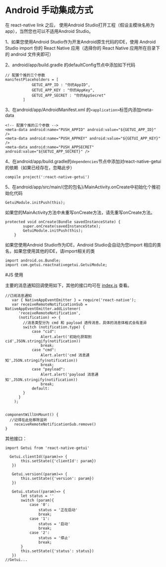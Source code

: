 # Android 手动集成方式

在 react-native link 之后， 使用Android Studio打开工程（假设主模块名称为app），当然您也可以不适用Android Studio。

1、如果您使用Android Studio作为开发Android原生代码的IDE，使用 Android Studio import 你的 React Native 应用（选择你的 React Native 应用所在目录下的 android 文件夹即可）

2、android/app/build.gradle 的defaultConfig节点中添加如下代码

````
// 配置个推的三个参数
manifestPlaceholders = [
            GETUI_APP_ID : "你的AppID",
            GETUI_APP_KEY : "你的AppKey",
            GETUI_APP_SECRET : "你的AppSecret"
        ]

````

3、在android/app/AndroidManifest.xml 的`<application>`标签内添加meta-data

````
<!-- 配置个推的三个参数 -->
<meta-data android:name="PUSH_APPID" android:value="${GETUI_APP_ID}" />
<meta-data android:name="PUSH_APPKEY" android:value="${GETUI_APP_KEY}" />
<meta-data android:name="PUSH_APPSECRET" android:value="${GETUI_APP_SECRET}" />

````

4、在android/app/build.gradle的`dependencies`节点中添加对react-native-getui的依赖（如果已经存在，忽略此步）

````
compile project(':react-native-getui')

````

5、在android/app/src/main/{您的包名}/MainActivity.onCreate中初始化个推初始化代码

````
GetuiModule.initPush(this);

````
如果您的MainActivity方法中未重写onCreate方法，请先重写onCreate方法。

````
protected void onCreate(Bundle savedInstanceState) {
        super.onCreate(savedInstanceState);
        GetuiModule.initPush(this);
    }
````
如果您使用Android Studio作为IDE，Android Studio会自动为您import 相应的类名，如果您使用其他的IDE，请import相关的类

````
import android.os.Bundle;
import com.getui.reactnativegetui.GetuiModule;
````

#JS 使用

主要的消息通知回调使用如下，其他的接口均可在 [index.js](https://github.com/GetuiLaboratory/react-native-getui/blob/master/index.js) 查看。

````
//订阅消息通知
   var { NativeAppEventEmitter } = require('react-native');
   var receiveRemoteNotificationSub = NativeAppEventEmitter.addListener(
      'receiveRemoteNotification',
      (notification) => {
        //消息类型分为 cmd 和 payload 透传消息，具体的消息体格式会有差异
        switch (notification.type) {
            case "cid":
                Alert.alert('初始化获取到cid',JSON.stringify(notification))
                break;
            case "cmd":
                Alert.alert('cmd 消息通知',JSON.stringify(notification))
                break;
            case "payload":
                Alert.alert('payload 消息通知',JSON.stringify(notification))
                break;
            default:
        }
      }
    );


````

````
componentWillUnMount() {
  //记得在此处移除监听
    receiveRemoteNotificationSub.remove()
}

````

其他接口：

````
import Getui from 'react-native-getui'

  Getui.clientId((param)=> {
       this.setState({'clientId': param})
   })

   Getui.version((param)=> {
       this.setState({'version': param})
   })

   Getui.status((param)=> {
       let status = ''
       switch (param){
           case '0':
               status = '正在启动'
               break;
           case '1':
               status = '启动'
               break;
           case '2':
               status = '停止'
               break;
       }
       this.setState({'status': status})
   })
//Getui...

````
